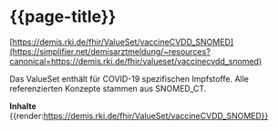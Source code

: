 # {{page-title}}
[https://demis.rki.de/fhir/ValueSet/vaccineCVDD_SNOMED](https://simplifier.net/demisarztmeldung/~resources?canonical=https://demis.rki.de/fhir/valueset/vaccinecvdd_snomed)    

Das ValueSet enthält für COVID-19 spezifischen Impfstoffe. Alle referenzierten Konzepte stammen aus SNOMED_CT.

**Inhalte**
{{render:https://demis.rki.de/fhir/ValueSet/vaccineCVDD_SNOMED}}
